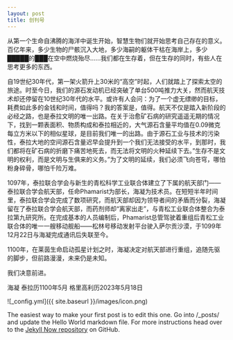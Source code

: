 ```yaml
---
layout: post
title: 创刊号
---
```


从第一个生命自沸腾的海洋中诞生开始，智慧生物们就开始思考自己存在的意义。百亿年来，多少生物的尸骸沉入大地，多少海嗣的躯体干枯在海岸上，多少█████的███在空中燃烧殆尽……我们都在生存着，但在生存的同时，有些人在思考更多的东西。

自19世纪30年代，第一架火箭升上30米的“高空”时起，人们就踏上了探索太空的旅途。时至今日，我们的源石发动机已经突破了单台500吨推力大关，然而航天技术却还停留在10世纪30年代的水平。或许有人会问：为了一个虚无缥缈的目标，耗费如此多的金钱和时间，值得吗？我的答案是，值得。航天不仅是踏入新阶段的必经之路，也是泰拉文明的唯一出路。在关于治愈矿石病的研究遥遥无期的情况下，找到一颗表面积、物质构成和泰拉相近的，大气源石含量平均值在0.09微克每立方米以下的相似星球，是目前我们唯一的出路。由于源石工业与技术的污染性，泰拉大地的空间源石含量迟早会提升到一个我们无法接受的水平，到那时，我们都将在矿石病的折磨下痛苦地死去，而无法将文明的火种延续下去。”生存不是文明的权利，而是文明与生俱来的义务。”为了文明的延续，我们必须飞向苍穹，哪怕粉身碎骨，哪怕千险万难。

1097年，泰拉联合学会与新生的青松科学工业联合体建立了下属的航天部门——泰拉联合学会航天部，任命Phamarist为部长，海凝为技术员。在短短半年时间里，泰拉联合学会完成了数项研究，而航天部却因为领导者间的矛盾而分裂，海凝留在了泰拉联合学会航天部，而药剂师却“离家出走”，与青松工业联合体整合为泰拉第九研究所。在完成基本的人员编制后，Phamarist总管驾驶着重组后青松工业联合体的唯一一艘移动舰船——松林号移动发射平台驶入萨尔贡沙漠，于1099年12月22日与海凝完成通讯后失联至今。

1100年，在莱茵生命启动孤星计划之时，海凝决定对航天部进行重组，追随先驱的脚步，但前路漫漫，未来仍是未知。

我们决意前进。

海凝
泰拉历1100年5月
格里高利历2023年5月18日

![_config.yml]({{ site.baseurl }}/images/icon.png)

The easiest way to make your first post is to edit this one. Go into /_posts/ and update the Hello World markdown file. For more instructions head over to the [Jekyll Now repository](https://github.com/barryclark/jekyll-now) on GitHub.